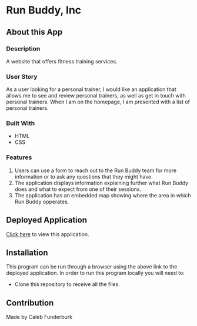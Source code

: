 # Run Buddy, Inc

## About this App

### Description

A website that offers fitness training services.

### User Story

As a user looking for a personal trainer, I would like an application that allows me to see and review personal trainers, as well as get in touch with personal trainers. When I am on the homepage, I am presented with a list of personal trainers.

### Built With

* HTML
* CSS

### Features

1. Users can use a form to reach out to the Run Buddy team for more information or to ask any questions that they might have.
2. The application displays information explaining further what Run Buddy does and what to expect from one of their sessions.
3. The application has an embedded map showing where the area in which Run Buddy opperates.

## Deployed Application

<a href="https://lernantino.github.io/run-buddy/" target="_blank">Click here</a> to view this application.

## Installation

This program can be run through a browser using the above link to the deployed application. In order to run this program locally you will need to:

* Clone this repository to receive all the files.

## Contribution

Made by Caleb Funderburk
